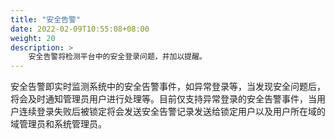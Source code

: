 ```yaml
---
title: "安全告警"
date: 2022-02-09T10:55:08+08:00
weight: 20
description: >
    安全告警将检测平台中的安全登录问题，并加以提醒。
---
```


安全告警即实时监测系统中的安全告警事件，如异常登录等，当发现安全问题后，将会及时通知管理员用户进行处理等。目前仅支持异常登录的安全告警事件，当用户连续登录失败后被锁定将会发送安全告警记录发送给锁定用户以及用户所在域的域管理员和系统管理员。